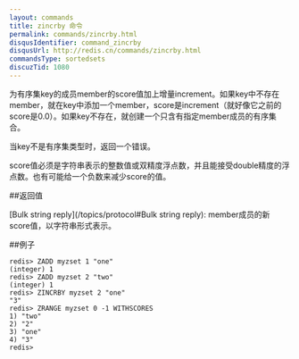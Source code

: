 ```yaml
---
layout: commands
title: zincrby 命令
permalink: commands/zincrby.html
disqusIdentifier: command_zincrby
disqusUrl: http://redis.cn/commands/zincrby.html
commandsType: sortedsets
discuzTid: 1080
---
```


为有序集key的成员member的score值加上增量increment。如果key中不存在member，就在key中添加一个member，score是increment（就好像它之前的score是0.0）。如果key不存在，就创建一个只含有指定member成员的有序集合。

当key不是有序集类型时，返回一个错误。

score值必须是字符串表示的整数值或双精度浮点数，并且能接受double精度的浮点数。也有可能给一个负数来减少score的值。

##返回值

[Bulk string reply](/topics/protocol#Bulk string reply): member成员的新score值，以字符串形式表示。

##例子

	redis> ZADD myzset 1 "one"
	(integer) 1
	redis> ZADD myzset 2 "two"
	(integer) 1
	redis> ZINCRBY myzset 2 "one"
	"3"
	redis> ZRANGE myzset 0 -1 WITHSCORES
	1) "two"
	2) "2"
	3) "one"
	4) "3"
	redis> 
